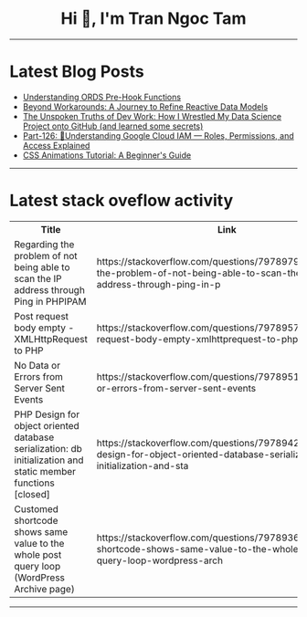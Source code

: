 <h1 align="center">Hi 👋, I'm Tran Ngoc Tam</h1>

---

# Latest Blog Posts 
<!-- BLOG-POST-LIST:START -->
- [Understanding ORDS Pre-Hook Functions](https://dev.to/rajesh_vohra_e75f579b7888/understanding-ords-pre-hook-functions-1oof)
- [Beyond Workarounds: A Journey to Refine Reactive Data Models](https://dev.to/tobi_augenstein/beyond-workarounds-a-journey-to-refine-reactive-data-models-3gdb)
- [The Unspoken Truths of Dev Work: How I Wrestled My Data Science Project onto GitHub &lpar;and learned some secrets&rpar;](https://dev.to/daniel_githinji_6e1e402c3/the-unspoken-truths-of-dev-work-how-i-wrestled-my-data-science-project-onto-github-and-learned-5g5d)
- [Part-126: 🔐Understanding Google Cloud IAM — Roles, Permissions, and Access Explained](https://dev.to/latchudevops/part-126-understanding-google-cloud-iam-roles-permissions-and-access-explained-2li3)
- [CSS Animations Tutorial: A Beginner&#39;s Guide](https://dev.to/themrsami/css-animations-tutorial-a-beginners-guide-1e4j)
<!-- BLOG-POST-LIST:END -->

---

# Latest stack oveflow activity
<table>
  <tr><th>Title</th><th>Link</th></tr>
  <!-- STACKOVERFLOW:START --><tr><td>Regarding the problem of not being able to scan the IP address through Ping in PHPIPAM</td><td>https://stackoverflow.com/questions/79789794/regarding-the-problem-of-not-being-able-to-scan-the-ip-address-through-ping-in-p</td></tr><tr><td>Post request body empty - XMLHttpRequest to PHP</td><td>https://stackoverflow.com/questions/79789578/post-request-body-empty-xmlhttprequest-to-php</td></tr><tr><td>No Data or Errors from Server Sent Events</td><td>https://stackoverflow.com/questions/79789511/no-data-or-errors-from-server-sent-events</td></tr><tr><td>PHP Design for object oriented database serialization: db initialization and static member functions [closed]</td><td>https://stackoverflow.com/questions/79789426/php-design-for-object-oriented-database-serialization-db-initialization-and-sta</td></tr><tr><td>Customed shortcode shows same value to the whole post query loop &lpar;WordPress Archive page&rpar;</td><td>https://stackoverflow.com/questions/79789360/customed-shortcode-shows-same-value-to-the-whole-post-query-loop-wordpress-arch</td></tr><!-- STACKOVERFLOW:END -->
</table>

---


